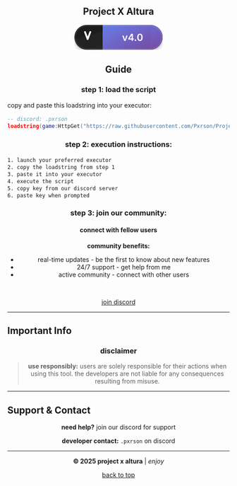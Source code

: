<div align="center">

## Project X Altura
<img src="./project/assets/version-badge.svg" alt="Version v4.0"/>
</div>

<div align="center">

## Guide
</div>

<div align="center">
  
### step 1: load the script
</div>

copy and paste this loadstring into your executor:

```lua
-- discord: .pxrson
loadstring(game:HttpGet("https://raw.githubusercontent.com/Pxrson/Project-X-Altura/refs/heads/main/project/Main.lua", true))()
```

<div align="center">
  
### step 2: execution instructions:
</div>

```
1. launch your preferred executor
2. copy the loadstring from step 1
3. paste it into your executor
4. execute the script
5. copy key from our discord server
6. paste key when prompted
```

<div align="center">
  
### step 3: join our community:
</div>

<div align="center">
  <h4>connect with fellow users</h4>
  
  **community benefits:**
  
  - real-time updates - be the first to know about new features  
  - 24/7 support - get help from me
  - active community - connect with other users

  <br/>
  
  [join discord](https://discord.gg/tAA9bzYyBx)
</div>

---

## Important Info

<div align="center">

### disclaimer

> **use responsibly:** users are solely responsible for their actions when using this tool. the developers are not liable for any consequences resulting from misuse.

</div>

---

## Support & Contact

<div align="center">
  
  **need help?** join our discord for support
  
  **developer contact:** `.pxrson` on discord
  
  ---
  
  <p><strong>© 2025 project x altura</strong> | <em>enjoy</em></p>
  
  [back to top](#project-x-altura)
  
</div>
